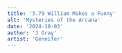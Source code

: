 ```yaml
---
title: '3.79 William Makes a Funny'
alt: 'Mysteries of the Arcana'
date: '2024-10-03'
author: 'J Gray'
artist: 'Gennifer'
---
```

